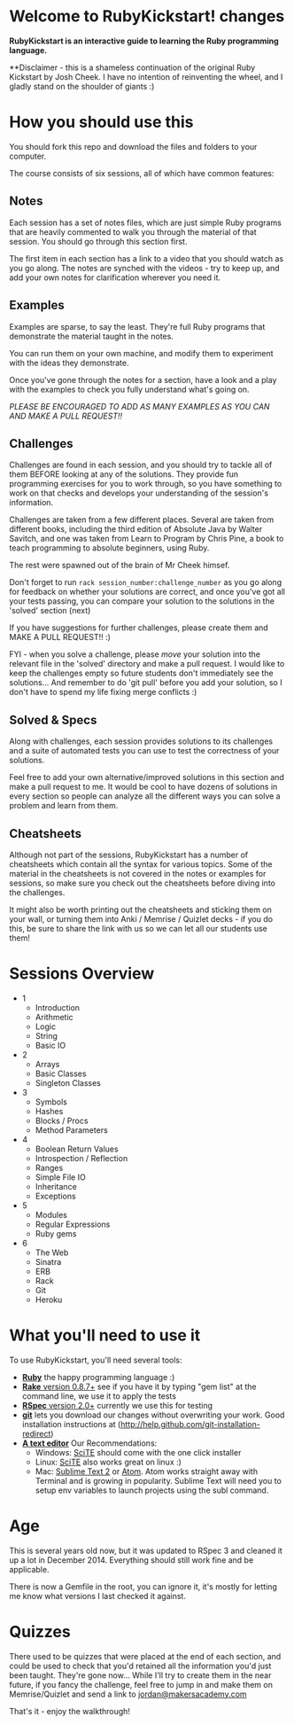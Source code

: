 Welcome to RubyKickstart! changes
=========================

**RubyKickstart is an interactive guide to learning the Ruby programming language.**

**Disclaimer - this is a shameless continuation of the original Ruby Kickstart by Josh Cheek. I have no intention of reinventing the wheel, and I gladly stand on the shoulder of giants :)

How you should use this
============

You should fork this repo and download the files and folders to your computer.

The course consists of six sessions, all of which have common features:

  **Notes**
  ---------
  Each session has a set of notes files, which are just simple Ruby programs that are heavily commented to walk you through the material of that session. You should go through this section first.

  The first item in each section has a link to a video that you should watch as you go along. The notes are synched with the videos - try to keep up, and add your own notes for clarification wherever you need it.

  **Examples**
  ------------
  Examples are sparse, to say the least. They're full Ruby programs that demonstrate the material taught in the notes.

  You can run them on your own machine, and modify them to experiment with the ideas they demonstrate.

  Once you've gone through the notes for a section, have a look and a play with the examples to check you fully understand what's going on.

  *PLEASE BE ENCOURAGED TO ADD AS MANY EXAMPLES AS YOU CAN AND MAKE A PULL REQUEST!!*

  **Challenges**
  --------------
  Challenges are found in each session, and you should try to tackle all of them BEFORE looking at any of the solutions. They provide fun programming exercises for you to work through, so you have something to work on that checks and develops your understanding of the session's information.

  Challenges are taken from a few different places. Several are taken from different books, including the third edition of Absolute Java by Walter Savitch, and one was taken from Learn to Program by Chris Pine, a book to teach programming to absolute beginners, using Ruby.

  The rest were spawned out of the brain of Mr Cheek himsef.

  Don't forget to run `rack session_number:challenge_number` as you go along for feedback on whether your solutions are correct, and once you've got all your tests passing, you can compare your solution to the solutions in the 'solved' section (next)

  If you have suggestions for further challenges, please create them and MAKE A PULL REQUEST!! :)

  FYI - when you solve a challenge, please *move* your solution into the relevant file in the 'solved' directory and make a pull request. I would like to keep the challenges empty so future students don't immediately see the solutions... And remember to do 'git pull' before you add your solution, so I don't have to spend my life fixing merge conflicts :)

  **Solved & Specs**
  -------------------
  Along with challenges, each session provides solutions to its challenges and
  a suite of automated tests you can use to test the correctness of your solutions.

  Feel free to add your own alternative/improved solutions in this section and make a pull request to me. It would be cool to have dozens of solutions in every section so people can analyze all the different ways you can solve a problem and learn from them.

  **Cheatsheets**
  ---------------
  Although not part of the sessions, RubyKickstart has a number of cheatsheets which contain all the syntax for various topics. Some of the material in the cheatsheets is not covered in the notes or examples for sessions, so make sure you check out the cheatsheets before diving into the challenges.

  It might also be worth printing out the cheatsheets and sticking them on your wall, or turning them into Anki / Memrise / Quizlet decks - if you do this, be sure to share the link with us so we can let all our students use them!


Sessions Overview
========

- 1
    * Introduction
    * Arithmetic
    * Logic
    * String
    * Basic IO
- 2
    * Arrays
    * Basic Classes
    * Singleton Classes
- 3
    * Symbols
    * Hashes
    * Blocks / Procs
    * Method Parameters
- 4
    * Boolean Return Values
    * Introspection / Reflection
    * Ranges
    * Simple File IO
    * Inheritance
    * Exceptions
- 5
    * Modules
    * Regular Expressions
    * Ruby gems
- 6
    * The Web
    * Sinatra
    * ERB
    * Rack
    * Git
    * Heroku


What you'll need to use it
==========================

 To use RubyKickstart, you'll need several tools:

   - [**Ruby**](http://www.ruby-lang.org/en/) the happy programming language :)
   - [**Rake** version 0.8.7+](http://rubygems.org/gems/rake) see if you have it by typing "gem list" at the command line, we use it to apply the tests
   - [**RSpec** version 2.0+](http://rubygems.org/gems/rspec) currently we use this for testing
   - [**git**](http://help.github.com/git-installation-redirect) lets you download our changes without overwriting your work. Good installation instructions at (http://help.github.com/git-installation-redirect)
   - [**A text editor**](http://texteditors.org/cgi-bin/wiki.pl) Our Recommendations:
     * Windows: [SciTE](http://www.scintilla.org/SciTE.html) should come with the one click installer
     * Linux: [SciTE](http://www.scintilla.org/SciTE.html) also works great on linux :)
     * Mac: [Sublime Text 2](http://www.sublimetext.com/2) or [Atom](https://atom.io/). Atom works straight away with Terminal and is growing in popularity. Sublime Text will need you to setup env variables to launch projects using the subl command.

Age
===

This is several years old now, but it was updated to RSpec 3 and cleaned it up a lot
in December 2014. Everything should still work fine and be applicable.

There is now a Gemfile in the root, you can ignore it, it's mostly for letting me
know what versions I last checked it against.


Quizzes
===

There used to be quizzes that were placed at the end of each section, and could be used to check that you'd retained all the information you'd just been taught. They're gone now... While I'll try to create them in the near future, if you fancy the challenge, feel free to jump in and make them on Memrise/Quizlet and send a link to jordan@makersacademy.com

That's it - enjoy the walkthrough!

